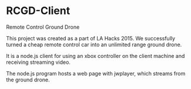 # RCGD-Client
Remote Control Ground Drone

This project was created as a part of LA Hacks 2015. We successfully turned a cheap remote control car into an unlimited range ground drone.

It is a node.js client for using an xbox controller on the client machine and receiving streaming video.

The node.js program hosts a web page with jwplayer, which streams from the ground drone.
